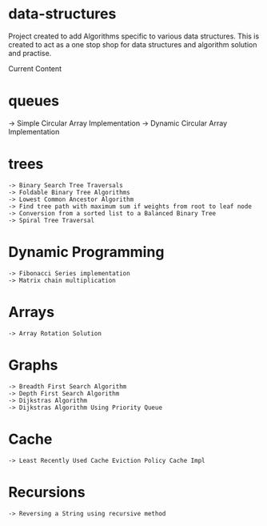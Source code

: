 # data-structures

Project created to add Algorithms specific to various data structures.
This is created to act as a one stop shop for data structures and algorithm solution and practise.

Current Content 
# queues
  -> Simple Circular Array Implementation
  -> Dynamic Circular Array Implementation


# trees
    -> Binary Search Tree Traversals
    -> Foldable Binary Tree Algorithms
    -> Lowest Common Ancestor Algorithm
    -> Find tree path with maximum sum if weights from root to leaf node
    -> Conversion from a sorted list to a Balanced Binary Tree
    -> Spiral Tree Traversal

# Dynamic Programming

    -> Fibonacci Series implementation
    -> Matrix chain multiplication

# Arrays

    -> Array Rotation Solution

# Graphs

    -> Breadth First Search Algorithm
    -> Depth First Search Algorithm
    -> Dijkstras Algorithm
    -> Dijkstras Algorithm Using Priority Queue

# Cache
    -> Least Recently Used Cache Eviction Policy Cache Impl

# Recursions
    -> Reversing a String using recursive method
